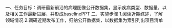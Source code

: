 一、任务目标：调研最新前沿的病理图像公开数据集，显示疾病类型、数据量，以及相关工作最新进展，并形成baselinePPT
二、实施步骤
1.阅读近期综述，了解领域情况
2.调研近期发布工作，归纳公开数据集，以数据集为索引列出项目清单
